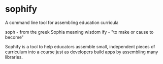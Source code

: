 # sophify
A command line tool for assembling education curricula

soph - from the greek Sophia meaning wisdom
ify - "to make or cause to become"

Sophify is a tool to help educators assemble small, independent pieces of curriculum into a course just as developers build apps by assembling many libraries. 
